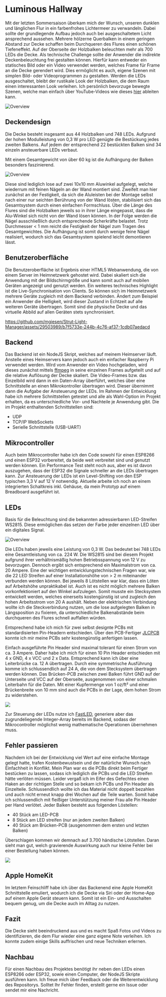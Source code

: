 # Luminous Hallway

Mit der letzten Sommersaison überkam mich der Wunsch, unseren dunklen und länglichen Flur in ein farbenfrohes Lichtermeer zu verwandeln. Dabei sollte der grundlegende Aufbau jedoch auch bei ausgeschaltetem Licht ansprechend aussehen. Mehrere hölzerne Querbalken in einem geringen Abstand zur Decke schaffen beim Durchqueren des Flures einen schönen Tiefeneffekt. Auf der Oberseite der Holzbalken beleuchten mehr als 700 LEDs die Decke. Als technische Challenge sollte der Anwender die indirekte Deckenbeleuchtung frei gestalten können. Hierfür kann entweder ein statisches Bild oder ein Video verwendet werden, welches Frame für Frame an die Decke gerendert wird. Dies ermöglicht es auch, eigene Szenen mit simplen Bild- oder Videoprogrammen zu gestalten. Werden die LEDs ausgeschaltet, bleibt der rustikale Look der Holzbalken, die dem Raum einen interessanten Look verleihen. Ich persönlich bevorzuge bewegte Szenen, welche man einfach über YouTube-Videos wie dieses [hier](https://www.youtube.com/watch?v=XGJ8TnWDTdw) ableiten kann.

![Overview](readme/flur.jpeg)

## Deckendesign

Die Decke besteht insgesamt aus 44 Holzbalken und 748 LEDs. Aufgrund der hohen Modulleistung von 0,3 W pro LED genügte die Bestückung jedes zweiten Balkens. Auf jedem der entsprechend 22 bestückten Balken sind 34 einzeln ansteuerbare LEDs verbaut.

Mit einem Gesamtgewicht von über 60 kg ist die Aufhängung der Balken besonders faszinierend.

![Overview](readme/overview.png)

Diese sind lediglich lose auf zwei 10x10 mm Aluwinkel aufgelegt, welche wiederrum mit feinen Nägeln an der Wand montiert sind. Zweifelt man hier zunächst an der Festigkeit, da sich die Aluleisten bei der Montage selbst nach einer nur seichten Berührung von der Wand lösten, stabilisiert sich das Gesamtsystem durch einen einfachen Formschluss. Über die Länge des Flures sind die Holzbalken jeweils so in ihrer Länge eingepasst, dass die Alu-Winkel sich nicht von der Wand lösen können. In der Folge werden die Nägel ausschließlich durch entsprechende Scherkräfte belastet. Trotz Durchmesser < 1 mm reicht die Festigkeit der Nägel zum Tragen des Gesamtgewichtes. Die Aufhängung ist somit durch wenige feine Nägel realisiert, wodurch sich das Gesamtsystem spielend leicht demontieren lässt.

## Benutzeroberfläche

Die Benutzeroberfläche ist Ergebnis einer HTML5 Webanwendung, die von einem Server im Heimnetzwerk gehostet wird. Dabei skaliert sich die Anwendung mit der Bildschirmgröße und kann somit auch auf mobilen Geräten angezeigt und genutzt werden. Ein weiteres technisches Highlight ist die Live-Synchronisation von Clients. So können sich im Heimnetzwerk mehrere Geräte zugleich mit dem Backend verbinden. Ändert zum Beispiel ein Anwender die Helligkeit, wird dieser Zustand in Echtzeit auf alle weiteren Geräte übertragen. Somit sind die physische Decke und das virtuelle Abbild auf allen Geräten stets synchronisiert.

https://github.com/mgiesen/Strut-Light-Manager/assets/29503989/b7f5733e-244b-4c76-af37-1cdb07aedacd

## Backend

Das Backend ist ein NodeJS Skript, welches auf meinem Heimserver läuft. Anstelle eines Heimservers kann jedoch auch ein einfacher Raspberry Pi verwendet werden. Wird vom Anwender ein Video hochgeladen, wird dieses zunächst mittels [ffmpeg]() in seine einzelnen Frames aufgeteilt und auf die relative Auflösung der Decke skaliert. Die Video-Frames bzw. das Einzelbild wird dann in ein Daten-Array überführt, welches über eine Schnittstelle an einen Mikrokontroller übertragen wird. Dieser übernimmt dann die Aufgabe der Ansteuerung der LEDs. Im Rahmen der Entwicklung habe ich mehrere Schnittstellen getestet und alle als Wahl-Option im Projekt erhalten, da es unterschiedliche Vor- und Nachteile je Anwendung gibt. Die im Projekt enthaltenden Schnittstellen sind:

- UDP
- TCP/IP WebSockets
- Serielle Schnittstelle (USB-UART)

## Mikrocontroller

Auch beim Mikrocontroller habe ich den Code sowohl für einen ESP8266 und einen ESP32 vorbereitet, da beide weit verbreitet sind und genutzt werden können. Ein Performance Test steht noch aus, aber es ist davon auszugehen, dass der ESP32 die Signale schneller an die LEDs übertragen kann. Zur Ansteuerung der LEDs ist ein Level-Shifting von den ESP typischen 3,3 V auf 12 V notwendig. Aktuelle arbeite ich noch an einem integrierten Schaltkreis inkl. Gehäuse, da mein Prototyp auf einem Breadboard ausgeführt ist.

## LEDs

Basis für die Beleuchtung sind die bekannten adressierbaren LED-Streifen WS2815. Diese ermöglichen das setzen der Farbe jeder einzelnen LED über ein digitales Signal.

![Overview](readme/led_addressing.png)

Die LEDs haben jeweils eine Leistung von 0,3 W. Das bedeutet bei 748 LEDs eine Gesamtleistung von ca. 224 W. Die WS2815 sind bei diesem Projekt aufgrund ihrer verhältnismäßig hohen Betriebsspannung von 12 V zu bevorzugen. Dennoch ergibt sich entsprechend ein Maximalstrom von ca. 20 Ampere. Eine der wichtigen entwicklungstechnischen Fragen war, wie die 22 LED Streifen auf einer Installationshöhe von > 2 m miteinander verbunden werden können. Bei jeweils 8 Lötstellen war klar, dass ein Löten auf Arbeitshöhe unpraktikabel ist. Auch ist es nicht möglich mehrere Balken vorkonfektioniert auf den Winkel aufzulegen. Somit musste ein Stecksystem entwickelt werden, welches einerseits kostengünstig ist und zugleich den hohen Arbeitsstrom von 20 A aushält. Neben der elektrischen Verbindung wollte ich die Steckverbindung nutzen, um die lose aufgelegten Balken in Längsposition zu fixieren, da unterschiedliche Balkenabstände beim durchqueren des Flures schnell auffallen würden.

Entsprechend habe ich mich für zwei selbst designte PCBs mit standardisierten Pin-Headern entschieden. Über den PCB-Fertiger [JLCPCB](https://jlcpcb.com) konnte ich mir meine PCBs sehr kostengünstig anfertigen lassen.

Einfach ausgeführte Pin Header sind maximal tolerant für einen Strom von ca. 3 Ampere. Daher habe ich mich für einen 10 Pin Header entschieden mit 4 x GND, 4 x VCC und 2 x Data. Entsprechend kann ich über eine Leiterbrücke ca. 12 A übertragen. Durch eine symmetrische Ausführung komme ich schlussendlich auf 24 A, die von dem Stecksystem übertragen werden können. Das Brücken-PCB zwischen zwei Balken führt GND auf der Unterseite und VCC auf der Oberseite, ausgenommen von einer schmalen Leiterbahn für die Daten. Mit einer Kupfermenge von 1 oz/ft² und einer Brückenbreite von 10 mm sind auch die PCBs in der Lage, dem hohen Strom zu widerstehen.

![](readme/led_connector.png)

Zur Steuerung der LEDs nutze ich [FastLED](https://fastled.io), generiere aber das zugrundeliegende Integer-Array bereits im Backend, sodass der Mikrocontroller möglichst wenig mathematische Operationen übernehmen muss.

## Fehler passieren

Nachdem ich bei der Entwicklung viel Wert auf eine einfache Montage gelegt hatte, trafen Kostenbewustsein und der natürliche Wunsch nach Einfachheit in Konflikt. Mein Plan war es die PCBs direkt beim Fertiger bestücken zu lassen, sodass ich lediglich die PCBs und die LED Streifen hätte verlöten müssen. Leider vergaß ich im Eifer des Gefechtes einen Haken an der richtigen Stelle und so bekam ich PCBs und Pin Header als Einzelteile. Schlussendlich wollte ich das Material nicht doppelt bezahlen und auch nicht erneut knapp drei Wochen auf die Teile warten. Somit habe ich schlussendlich mit fleißiger Unterstützung meiner Frau alle Pin Header per Hand verlötet. Jeder Balken besteht aus folgenden Löstellen:

- 40 Stück am LED-PCB
- 8 Stück am LED streifen (nur an jedem zweiten Balken)
- 40 Stück am Brücken-PCB (ausgenommen dem ersten und letzten Balken)

Überschlagen kommen wir demnach auf 3.700 händische Lötstellen. Daran sieht man gut, welch gravierende Auswirkung auch nur kleine Fehler bei einer Bestellung haben können.

![](readme/pcb_soldering.png)

## Apple HomeKit

Im letztem Feinschliff habe ich über das Backenend eine Apple HomeKit Schnittstelle emuliert, wodurch ich die Decke via Siri oder der Home-App auf einem Apple Gerät steuern kann. Somit ist ein Ein- und Ausschalten bequem genug, um die Decke auch im Alltag zu nutzen.

## Fazit

Die Decke sieht beeindruckend aus und es macht Spaß Fotos und Videos zu identifizieren, die dem Flur wieder eine ganz eigene Note verleihen. Ich konnte zudem einige Skills auffrischen und neue Techniken erlernen.

## Nachbau

Für einen Nachbau des Projektes benötigt ihr neben den LEDs einen ESP8266 oder ESP32, sowie einen Computer, der NodeJS Skripte ausführen kann. Ich freue mich über Feedback oder die Weiterentwicklung des Repositorys. Solltet Ihr Fehler finden, erstellt gerne ein Issue oder sendet mir eine Nachricht.
